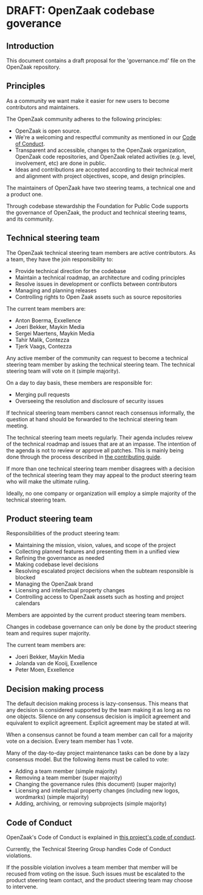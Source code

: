 # DRAFT: OpenZaak codebase goverance

## Introduction

This document contains a draft proposal for the 'governance.md' file on the OpenZaak repository.

## Principles

As a community we want make it easier for new users to become contributors and maintainers.

The OpenZaak community adheres to the following principles:

* OpenZaak is open source.
* We're a welcoming and respectful community as mentioned in our [Code of Conduct](#Code-of-Conduct).
* Transparent and accessible, changes to the OpenZaak organization, OpenZaak code repositories, and OpenZaak related activities (e.g. level, involvement, etc) are done in public.
* Ideas and contributions are accepted according to their technical merit and alignment with project objectives, scope, and design principles.

The maintainers of OpenZaak have two steering teams, a technical one and a product one.

Through codebase stewardship the Foundation for Public Code supports the governance of OpenZaak, the product and technical steering teams, and its community.

## Technical steering team

The OpenZaak technical steering team members are active contributors. As a team, they
have the join responsibility to:

* Provide technical direction for the codebase
* Maintain a technical roadmap, an architecture and coding principles
* Resolve issues in development or conflicts between contributors
* Managing and planning releases
* Controlling rights to Open Zaak assets such as source repositories

The current team members are:

* Anton Boerma, Exxellence
* Joeri Bekker, Maykin Media
* Sergei Maertens, Maykin Media
* Tahir Malik, Contezza
* Tjerk Vaags, Contezza

Any active member of the community can request to become a technical steering team
member by asking the technical steering team. The technical steering team will vote on
it (simple majority).

On a day to day basis, these members are responsible for:

* Merging pull requests
* Overseeing the resolution and disclosure of security issues

If technical steering team members cannot reach consensus informally, the question at
hand should be forwarded to the technical steering team meeting.

The technical steering team meets regularly. Their agenda includes reivew of the
technical roadmap and issues that are at an impasse. The intention of the agenda is not
to review or approve all patches. This is mainly being done through the process
described in [the contributing guide](CONTRIBUTING.md#Reviews).

If more than one technical steering team member disagrees with a decision of the
technical steering team they may appeal to the product steering team who will make the
ultimate ruling.

Ideally, no one company or organization will employ a simple majority of the technical
steering team.

## Product steering team

Responsibilities of the product steering team:

* Maintaining the mission, vision, values, and scope of the project
* Collecting planned features and presenting them in a unified view
* Refining the governance as needed
* Making codebase level decisions
* Resolving escalated project decisions when the subteam responsible is blocked
* Managing the OpenZaak brand
* Licensing and intellectual property changes
* Controlling access to OpenZaak assets such as hosting and project calendars

Members are appointed by the current product steering team members.

Changes in codebase governance can only be done by the product steering team and requires super majority.

The current team members are:

* Joeri Bekker, Maykin Media
* Jolanda van de Kooij, Exxellence
* Peter Moen, Exxellence

## Decision making process

The default decision making process is lazy-consensus. This means that any decision is considered supported by the team making it as long as no one objects. Silence on any consensus decision is implicit agreement and equivalent to explicit agreement. Explicit agreement may be stated at will.

When a consensus cannot be found a team member can call for a majority vote on a decision. Every team member has 1 vote.

Many of the day-to-day project maintenance tasks can be done by a lazy consensus model. But the following items must be called to vote:

* Adding a team member (simple majority)
* Removing a team member (super majority)
* Changing the governance rules (this document) (super majority)
* Licensing and intellectual property changes (including new logos, wordmarks) (simple majority)
* Adding, archiving, or removing subprojects (simple majority)

## Code of Conduct

OpenZaak's Code of Conduct is explained in [this project's code of conduct](CODE_OF_CONDUCT.md).

Currently, the Technical Steering Group handles Code of Conduct violations.

If the possible violation involves a team member that member will be recused from voting
on the issue. Such issues must be escalated to the product steering team contact, and
the product steering team may choose to intervene.
